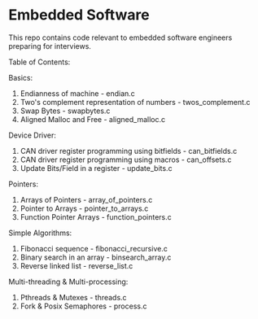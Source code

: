 # Embedded Software
This repo contains code relevant to embedded software engineers preparing for interviews.

Table of Contents:

Basics:
1. Endianness of machine - endian.c
2. Two's complement representation of numbers - twos_complement.c
3. Swap Bytes - swapbytes.c
4. Aligned Malloc and Free - aligned_malloc.c

Device Driver:
1. CAN driver register programming using bitfields - can_bitfields.c
2. CAN driver register programming using macros - can_offsets.c
3. Update Bits/Field in a register - update_bits.c

Pointers:
1. Arrays of Pointers - array_of_pointers.c
2. Pointer to Arrays - pointer_to_arrays.c
3. Function Pointer Arrays - function_pointers.c

Simple Algorithms:
1. Fibonacci sequence - fibonacci_recursive.c
2. Binary search in an array - binsearch_array.c
3. Reverse linked list - reverse_list.c

Multi-threading & Multi-processing:
1. Pthreads & Mutexes - threads.c
2. Fork & Posix Semaphores - process.c
